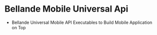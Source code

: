 # Bellande Mobile Universal Api

- Bellande Universal Mobile API Executables to Build Mobile Application on Top
